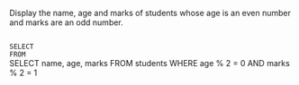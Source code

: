 Display the name, age and marks of students whose age is an even number and marks are an odd number.

<codeblock language="sql" dbName="students1.db" type="exercise" testMode="fixedInput">
<code>
SELECT
FROM
</code>

<solution>
SELECT name, age, marks
FROM students
WHERE age % 2 = 0 AND marks % 2 = 1
</solution>
</codeblock>
